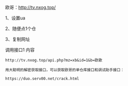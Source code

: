 欧哥：http://tv.nxog.top/

1、设置ua

2、随便点1个仓

3、复制网址

   调用接口1 内容
   
    http://tv.nxog.top/api.php?mz=xb&id=1&b=欧歌
    
    用大聪明的解密获取接口，可以获取欧哥的单仓库接口和调试助手接口：
    
    https://duo.serv00.net/crack.html

